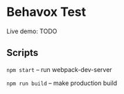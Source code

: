 # Behavox Test

Live demo: TODO

## Scripts

`npm start` – run webpack-dev-server

`npm run build` – make production build 
